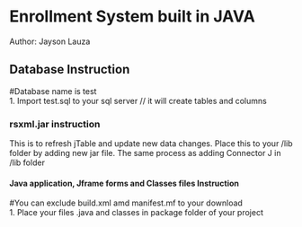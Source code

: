<h1>Enrollment System built in JAVA</h1>
Author: Jayson Lauza

<h2>Database Instruction</h2>
#Database name is test<br/>
1. Import test.sql to your sql server // it will create tables and columns<br/>

<h3>rsxml.jar instruction</h3>
This is to refresh jTable and update new data changes. Place this to your /lib folder by adding new jar file. The same process as adding Connector J in /lib folder

<h4>Java application, Jframe forms and Classes files Instruction</h4>
#You can exclude build.xml amd manifest.mf to your download<br/>
1. Place your files .java and classes in package folder of your project<br/>
